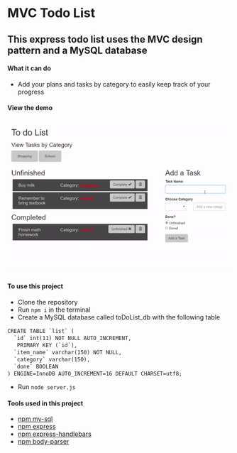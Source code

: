 # MVC Todo List
This express todo list uses the MVC design pattern and a MySQL database
---
#### What it can do
* Add your plans and tasks by category to easily keep track of your progress

#### View the demo
![Alt Text](demo.gif)
---
#### To use this project
* Clone the repository
* Run `npm i` in the terminal
* Create a MySQL database called toDoList_db with the following table
```
CREATE TABLE `list` (
  `id` int(11) NOT NULL AUTO_INCREMENT,
   PRIMARY KEY (`id`),
  `item_name` varchar(150) NOT NULL,
  `category` varchar(150),
  `done` BOOLEAN
) ENGINE=InnoDB AUTO_INCREMENT=16 DEFAULT CHARSET=utf8;
```
* Run `node server.js`
#### Tools used in this project
* [npm my-sql](https://www.npmjs.com/package/mysql)
* [npm express](https://www.npmjs.com/package/express)
* [npm express-handlebars](https://www.npmjs.com/package/express-handlebars)
* [npm body-parser](https://www.npmjs.com/package/body-parser)